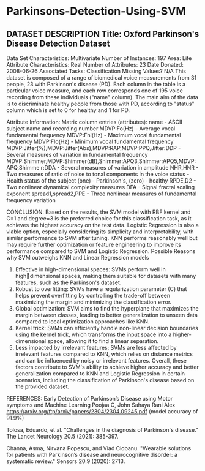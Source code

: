 # Parkinsons-Detection-Using-SVM

DATASET DESCRIPTION
Title: Oxford Parkinson's Disease Detection Dataset
-----------------------------------------------------
Data Set Characteristics: Multivariate
Number of Instances: 197
Area: Life
Attribute Characteristics: Real
Number of Attributes: 23
Date Donated: 2008-06-26
Associated Tasks: Classification
Missing Values? N/A
This dataset is composed of a range of biomedical voice measurements from 31 people, 23 with Parkinson's disease (PD). Each column in the table is a particular voice measure, and each row corresponds one of 195 voice recording from these individuals ("name" column). The main aim of the data is to discriminate healthy people from those with PD, according to "status" column which is set to 0 for healthy and 1 for PD.

Attribute Information:
Matrix column entries (attributes):
name - ASCII subject name and recording number
MDVP:Fo(Hz) - Average vocal fundamental frequency
MDVP:Fhi(Hz) - Maximum vocal fundamental frequency
MDVP:Flo(Hz) - Minimum vocal fundamental frequency
MDVP:Jitter(%),MDVP:Jitter(Abs),MDVP:RAP,MDVP:PPQ,Jitter:DDP - Several
measures of variation in fundamental frequency
MDVP:Shimmer,MDVP:Shimmer(dB),Shimmer:APQ3,Shimmer:APQ5,MDVP:APQ,Shimme
r:DDA - Several measures of variation in amplitude
NHR,HNR - Two measures of ratio of noise to tonal components in the
voice
status - Health status of the subject (one) - Parkinson's, (zero) -
healthy
RPDE,D2 - Two nonlinear dynamical complexity measures
DFA - Signal fractal scaling exponent
spread1,spread2,PPE - Three nonlinear measures of fundamental frequency variation

CONCLUSION:
Based on the results, the SVM model with RBF kernel and C=1 and 
degree=3 is the preferred choice for this classification task, as it 
achieves the highest accuracy on the test data.
Logistic Regression is also a viable option, especially considering 
its simplicity and interpretability, with similar performance to SVM 
after tuning.
KNN performs reasonably well but may require further optimization or 
feature engineering to improve its performance compared to SVM and 
Logistic Regression.
Possible Reasons why SVM outweighs KNN and Linear Regression models
1. Effective in high-dimensional spaces: SVMs perform well in highdimensional spaces, making them suitable for datasets with many features, such as the Parkinson's dataset.
2. Robust to overfitting: SVMs have a regularization parameter (C) that helps prevent overfitting by controlling the trade-off between maximizing the margin and minimizing the classification error.
3. Global optimization: SVM aims to find the hyperplane that maximizes the margin between classes, leading to better generalization to unseen data compared to local optimization approaches like KNN.
4. Kernel trick: SVMs can efficiently handle non-linear decision boundaries using the kernel trick, which transforms the input space into a higher-dimensional space, allowing it to find a linear separation.
5. Less impacted by irrelevant features: SVMs are less affected by irrelevant features compared to KNN, which relies on distance metrics and can be influenced by noisy or irrelevant features.
Overall, these factors contribute to SVM's ability to achieve higher accuracy and better generalization compared to KNN and Logistic Regression in certain scenarios, including the classification of Parkinson's disease based on the provided dataset.

REFERENCES:
Early Detection of Parkinson’s Disease using Motor symptoms and Machine Learning Poojaa C, John Sahaya Rani Alex
https://arxiv.org/ftp/arxiv/papers/2304/2304.09245.pdf
(model accuracy of 91.9%)

Tolosa, Eduardo, et al. "Challenges in the diagnosis of Parkinson's disease." The Lancet Neurology 20.5 (2021): 385-397.

Channa, Asma, Nirvana Popescu, and Vlad Ciobanu. "Wearable solutions for patients with Parkinson’s disease and neurocognitive disorder: a systematic review." Sensors 20.9 (2020): 2713.

